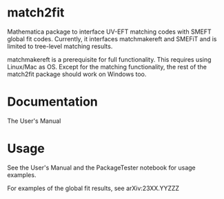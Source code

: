 # match2fit
Mathematica package to interface UV-EFT matching codes with SMEFT global fit codes. Currently, it interfaces matchmakereft and SMEFiT and is limited to tree-level matching results.

matchmakereft is a prerequisite for full functionality. This requires using Linux/Mac as OS. 
Except for the matching functionality, the rest of the match2fit package should work on Windows too.

# Documentation

The User's Manual

# Usage
See the User's Manual and the PackageTester notebook for usage examples.

For examples of the global fit results, see arXiv:23XX.YYZZZ
